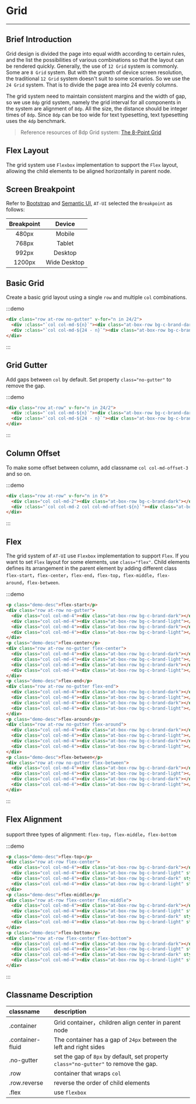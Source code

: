 
# Grid

----

## Brief Introduction

Grid design is divided the page into equal width according to certain rules, and the list the possibilities of various combinations so that the layout can be rendered quickly. Generally, the use of `12 Grid` system is commonly. Some are `8 Grid` system. But with the growth of device screen resolution, the traditional `12 Grid` system doesn't suit to some scenarios. So we use the `24 Grid` system. That is to divide the page area into 24 evenly columns.

The grid system need to maintain consistent margins and the width of gap, so we use `8dp` grid system, namely the grid interval for all components in the system are alignment of `8dp`. All the size, the distance should be integer times of `8dp`. Since `8dp` can be too wide for text typesetting, text typesetting uses the `4dp` benchmark.

> Reference resources of 8dp Grid system: [The 8-Point Grid](https://spec.fm/specifics/8-pt-grid)

## Flex Layout

The grid system use `Flexbox` implementation to support the `Flex` layout, allowing the child elements to be aligned horizontally in parent node.

## Screen Breakpoint

Refer to [Bootstrap](http://getbootstrap.com/css/#grid-media-queries) and [Semantic UI](https://semantic-ui.com/elements/container.html), `AT-UI` selected the `Breakpoint` as follows:

| Breakpoint | Device |
| :--: | :--: |
| 480px | Mobile |
| 768px | Tablet |
| 992px | Desktop |
| 1200px | Wide Desktop |

## Basic Grid

Create a basic grid layout using a single `row` and multiple `col` combinations.

:::demo
```html
<div class="row at-row no-gutter" v-for="n in 24/2">
  <div :class="`col col-md-${n}`"><div class="at-box-row bg-c-brand-dark"></div></div>
  <div :class="`col col-md-${24 - n}`"><div class="at-box-row bg-c-brand-light"></div></div>
</div>
```
:::

## Grid Gutter

Add gaps between `col` by default. Set property `class="no-gutter"` to remove the gap.

:::demo
```html
<div class="row at-row" v-for="n in 24/2">
  <div :class="`col col-md-${n}`"><div class="at-box-row bg-c-brand-dark"></div></div>
  <div :class="`col col-md-${24 - n}`"><div class="at-box-row bg-c-brand-light"></div></div>
</div>
```
:::

## Column Offset

To make some offset between column, add classname `col col-md-offset-3` and so on.

:::demo
```html
<div class="row at-row" v-for="n in 6">
  <div class="col col-md-2"><div class="at-box-row bg-c-brand-dark"></div></div>
  <div :class="`col col-md-2 col col-md-offset-${n}`"><div class="at-box-row bg-c-brand-dark"></div></div>
</div>
```
:::

## Flex

The grid system of `AT-UI` use `Flexbox` implementation to support `Flex`. If you want to set `Flex` layout for some elements, use `class="flex"`. Child elements defines its arrangement in the parent element by adding different class `flex-start`，`flex-center`，`flex-end`，`flex-top`，`flex-middle`，`flex-around`，`flex-between`.

:::demo
```html
<p class="demo-desc">flex-start</p>
<div class="row at-row no-gutter">
  <div class="col col-md-4"><div class="at-box-row bg-c-brand-dark"></div></div>
  <div class="col col-md-4"><div class="at-box-row bg-c-brand-light"></div></div>
  <div class="col col-md-4"><div class="at-box-row bg-c-brand-dark"></div></div>
  <div class="col col-md-4"><div class="at-box-row bg-c-brand-light"></div></div>
</div>
<p class="demo-desc">flex-center</p>
<div class="row at-row no-gutter flex-center">
  <div class="col col-md-4"><div class="at-box-row bg-c-brand-dark"></div></div>
  <div class="col col-md-4"><div class="at-box-row bg-c-brand-light"></div></div>
  <div class="col col-md-4"><div class="at-box-row bg-c-brand-dark"></div></div>
  <div class="col col-md-4"><div class="at-box-row bg-c-brand-light"></div></div>
</div>
<p class="demo-desc">flex-end</p>
<div class="row at-row no-gutter flex-end">
  <div class="col col-md-4"><div class="at-box-row bg-c-brand-dark"></div></div>
  <div class="col col-md-4"><div class="at-box-row bg-c-brand-light"></div></div>
  <div class="col col-md-4"><div class="at-box-row bg-c-brand-dark"></div></div>
  <div class="col col-md-4"><div class="at-box-row bg-c-brand-light"></div></div>
</div>
<p class="demo-desc">flex-around</p>
<div class="row at-row no-gutter flex-around">
  <div class="col col-md-4"><div class="at-box-row bg-c-brand-dark"></div></div>
  <div class="col col-md-4"><div class="at-box-row bg-c-brand-light"></div></div>
  <div class="col col-md-4"><div class="at-box-row bg-c-brand-dark"></div></div>
  <div class="col col-md-4"><div class="at-box-row bg-c-brand-light"></div></div>
</div>
<p class="demo-desc">flex-between</p>
<div class="row at-row no-gutter flex-between">
  <div class="col col-md-4"><div class="at-box-row bg-c-brand-dark"></div></div>
  <div class="col col-md-4"><div class="at-box-row bg-c-brand-light"></div></div>
  <div class="col col-md-4"><div class="at-box-row bg-c-brand-dark"></div></div>
  <div class="col col-md-4"><div class="at-box-row bg-c-brand-light"></div></div>
</div>
```
:::

## Flex Alignment

support three types of alignment: `flex-top`，`flex-middle`，`flex-bottom`

:::demo
```html
<p class="demo-desc">flex-top</p>
<div class="row at-row flex-center">
  <div class="col col-md-4"><div class="at-box-row bg-c-brand-dark"></div></div>
  <div class="col col-md-4"><div class="at-box-row bg-c-brand-light" style="height: 100px"></div></div>
  <div class="col col-md-4"><div class="at-box-row bg-c-brand-dark" style="height: 70px"></div></div>
  <div class="col col-md-4"><div class="at-box-row bg-c-brand-light" style="height: 120px"></div></div>
</div>
<p class="demo-desc">flex-middle</p>
<div class="row at-row flex-center flex-middle">
  <div class="col col-md-4"><div class="at-box-row bg-c-brand-dark"></div></div>
  <div class="col col-md-4"><div class="at-box-row bg-c-brand-light" style="height: 100px"></div></div>
  <div class="col col-md-4"><div class="at-box-row bg-c-brand-dark" style="height: 70px"></div></div>
  <div class="col col-md-4"><div class="at-box-row bg-c-brand-light" style="height: 120px"></div></div>
</div>
<p class="demo-desc">flex-bottom</p>
<div class="row at-row flex-center flex-bottom">
  <div class="col col-md-4"><div class="at-box-row bg-c-brand-dark"></div></div>
  <div class="col col-md-4"><div class="at-box-row bg-c-brand-light" style="height: 100px"></div></div>
  <div class="col col-md-4"><div class="at-box-row bg-c-brand-dark" style="height: 70px"></div></div>
  <div class="col col-md-4"><div class="at-box-row bg-c-brand-light" style="height: 120px"></div></div>
</div>
```
:::

## Classname Description

| classname | description |
| :------- | :--- |
| .container | Grid container，children align center in parent node |
| .container-fluid | The container has a gap of `24px` between the left and right sides |
| .no-gutter | set the gap of `8px` by default, set property `class="no-gutter"` to remove the gap. |
| .row | container that wraps `col` |
| .row.reverse | reverse the order of child elements |
| .flex | use `flexbox` |

<style lang="scss" scoped>
  .row {
    background-color: #f2f8fe;
  }
  .at-row {
    margin-bottom: 12px;

    &:last-of-type {
      margin-bottom: 0;
    }
  }
  .at-box-row {
    height: 36px;
    border-radius: 8px;
  }
</style>
